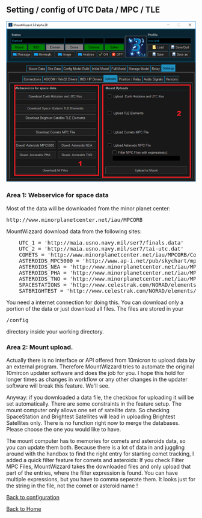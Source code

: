 ## Setting / config of UTC Data / MPC / TLE

<img src="pics/settings_uploads.png"/>

### Area 1: Webservice for space data

Most of the data will be downloaded from the minor planet center:
<pre>
http://www.minorplanetcenter.net/iau/MPCORB
</pre>

MountWizzard download data from the following sites:
<pre>
    UTC_1 = 'http://maia.usno.navy.mil/ser7/finals.data'
    UTC_2 = 'http://maia.usno.navy.mil/ser7/tai-utc.dat'
    COMETS = 'http://www.minorplanetcenter.net/iau/MPCORB/CometEls.txt'
    ASTEROIDS_MPC5000 = 'http://www.ap-i.net/pub/skychart/mpc/mpc5000.dat'
    ASTEROIDS_NEA = 'http://www.minorplanetcenter.net/iau/MPCORB/NEA.txt'
    ASTEROIDS_PHA = 'http://www.minorplanetcenter.net/iau/MPCORB/PHA.txt'
    ASTEROIDS_TNO = 'http://www.minorplanetcenter.net/iau/MPCORB/Distant.txt'
    SPACESTATIONS = 'http://www.celestrak.com/NORAD/elements/stations.txt'
    SATBRIGHTEST = 'http://www.celestrak.com/NORAD/elements/visual.txt'
</pre>

You need a internet connection for doing this. You can download only a portion of the data or just download all files. The files
are stored in your
<pre>/config</pre>
directory inside your working directory.

### Area 2: Mount upload.

Actually there is no interface or API offered from 10micron to upload data by an external program. Therefore MountWizzard tries to
automate the original 10mircon updater software and does the job for you. I hope this hold for longer times as changes in workflow or
any other changes in the updater software will break this feature. We'll see.

Anyway: if you downloaded a data file, the checkbox for uploading it will be set automatically. There are some constraints in the
feature setup. The mount computer only allows one set of satellite data. So checking SpaceStation and Brightest Satellites will lead
in uploading Brightest Satellites only. There is no function right now to merge the databases. Please choose the one you would like
to have.

The mount computer has to memories for comets and asteroids data, so you can update them both. Because there is a lot of data in and
juggling around with the handbox to find the right entry for starting comet tracking, I added a quick filter feature for comets and
asteroids: If you check Filter MPC Files, MountWizzard takes the downloaded files and only upload that part of the entries, where the
filter expression is found. You can have multiple expressions, but you have to comma seperate them. It looks just for the string in the
file, not the comet or asteroid name !

[Back to configuration](configuration.md)

[Back to Home](home.md)